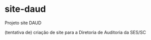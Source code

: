 # site-daud
Projeto site DAUD

(tentativa de) criação de site para a Diretoria de Auditoria da SES/SC

